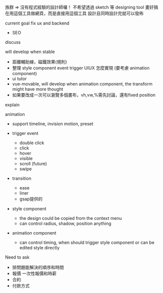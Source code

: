 族群 => 沒有程式經驗的設計師囉！
不希望透過 sketch 等 designing tool 畫好搞在用這個工具做網頁，而是直接用這個工具 設計且同時設計完就可以發佈

current goal
fix ux and backend

- SEO

discuss



will develop when stable

- 距離輔助線，磁鐵效果(規則)
- 整理 style component event trigger UIUX 怎麼實現 (要考慮 animation component)
- ui tutor
- vue-movable, will develop when animation component, the transform might have more thought
- 如果要改成一次可以瀏覽多個畫布，vh,vw,%需先討論，還有fixed position


explain


animation 
- support timeline, invision motion, preset

- trigger event

  - double click
  - click
  - hover
  - visible
  - scroll (future)
  - swipe

- transition
  - ease
  - liner
  - gsap提供的

- style component

  - the design could be copied from the context menu
  - can control radius, shadow, position anything

- animation component
  - can control timing, when should trigger style component or can be edited style directly

Need to ask

- 排問題能解決的順序和時間
- 報價 一次性報價和時薪
- 合約
- 付款方式

